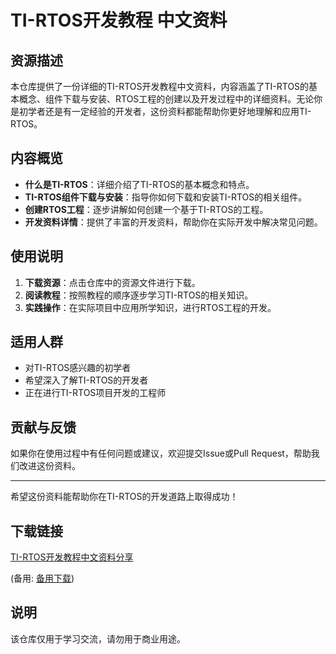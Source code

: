 # TI-RTOS开发教程 中文资料

## 资源描述

本仓库提供了一份详细的TI-RTOS开发教程中文资料，内容涵盖了TI-RTOS的基本概念、组件下载与安装、RTOS工程的创建以及开发过程中的详细资料。无论你是初学者还是有一定经验的开发者，这份资料都能帮助你更好地理解和应用TI-RTOS。

## 内容概览

- **什么是TI-RTOS**：详细介绍了TI-RTOS的基本概念和特点。
- **TI-RTOS组件下载与安装**：指导你如何下载和安装TI-RTOS的相关组件。
- **创建RTOS工程**：逐步讲解如何创建一个基于TI-RTOS的工程。
- **开发资料详情**：提供了丰富的开发资料，帮助你在实际开发中解决常见问题。

## 使用说明

1. **下载资源**：点击仓库中的资源文件进行下载。
2. **阅读教程**：按照教程的顺序逐步学习TI-RTOS的相关知识。
3. **实践操作**：在实际项目中应用所学知识，进行RTOS工程的开发。

## 适用人群

- 对TI-RTOS感兴趣的初学者
- 希望深入了解TI-RTOS的开发者
- 正在进行TI-RTOS项目开发的工程师

## 贡献与反馈

如果你在使用过程中有任何问题或建议，欢迎提交Issue或Pull Request，帮助我们改进这份资料。

---

希望这份资料能帮助你在TI-RTOS的开发道路上取得成功！

## 下载链接
[TI-RTOS开发教程中文资料分享](https://pan.quark.cn/s/9c34166c5aeb) 

(备用: [备用下载](https://pan.baidu.com/s/1G52Mc4vvzF1xRAFnrEKEOw?pwd=1234))

## 说明

该仓库仅用于学习交流，请勿用于商业用途。

